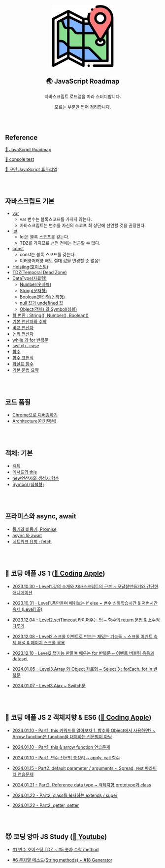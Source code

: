 <div align="center">
  <img width="200px;" src="./images/map.png"/>
</div>
<h2 align="center">🌏 JavaScript Roadmap</h2>
<p align="center">자바스크립트 로드맵을 따라 스터디합니다.</p>
<p align="center">모르는 부분만 찝어 정리합니다.</p>

<br>
<br>

## Reference

[🔗 JavaScript Roadmap](https://roadmap.sh/javascript)

[🔗 console test](https://jsbin.com/?js,console)

[🔗 모던 JavaScript 튜토리얼](https://ko.javascript.info/)

<br>
<br>

## 자바스크립트 기본

- [var](https://github.com/mireyhgnay/js-roadmap/blob/main/StudyNote/var.md)
  - var 변수는 블록스코프를 가지지 않는다.
  - 자바스크립트는 변수를 자신의 스코프 최 상단에 선언할 것을 권장한다.
- [let](https://github.com/mireyhgnay/js-roadmap/blob/main/StudyNote/let.md)
  - let은 블록 스코프를 갖는다.
  - TDZ를 가지므로 선언 전에는 접근할 수 없다.
- [const](https://github.com/mireyhgnay/js-roadmap/blob/main/StudyNote/const.md)
  - const는 블록 스코프를 갖는다.
  - 이러쿵저러쿵 해도 절대 값을 변경할 순 없음!
- [Hoisting(호이스팅)](https://github.com/mireyhgnay/js-roadmap/blob/main/StudyNote/Hoisting.md)
- [TDZ(Temporal Dead Zone)](https://github.com/mireyhgnay/js-roadmap/blob/main/StudyNote/TDZ.md)
- [DataType(자료형)](https://github.com/mireyhgnay/js-roadmap/blob/main/StudyNote/DataType.md)
  - [Number(숫자형)](https://github.com/mireyhgnay/js-roadmap/blob/main/StudyNote/DataType/Number.md)
  - [String(문자형)](https://github.com/mireyhgnay/js-roadmap/blob/main/StudyNote/DataType/String.md)
  - [Boolean(불린형/논리형)](https://github.com/mireyhgnay/js-roadmap/blob/main/StudyNote/DataType/Boolean.md)
  - [null 값과 undefined 값](https://github.com/mireyhgnay/js-roadmap/blob/main/StudyNote/DataType/null%20%26%20undefined.md)
  - [Object(객체) 와 Symbol(심볼)](https://github.com/mireyhgnay/js-roadmap/blob/main/StudyNote/DataType/Object%20%26%20Symbol.md)
- [형 변환 : String(), Number(), Boolean()](https://github.com/mireyhgnay/js-roadmap/blob/main/StudyNote/%ED%98%95%20%EB%B3%80%ED%99%98.md)
- [기본 연산자와 수학](https://github.com/mireyhgnay/js-roadmap/blob/main/StudyNote/%EA%B8%B0%EB%B3%B8%20%EC%97%B0%EC%82%B0%EC%9E%90%EC%99%80%20%EC%88%98%ED%95%99.md)
- [비교 연산자](https://github.com/mireyhgnay/js-roadmap/blob/main/StudyNote/%EB%B9%84%EA%B5%90%EC%97%B0%EC%82%B0%EC%9E%90.md)
- [논리 연산자](https://github.com/mireyhgnay/js-roadmap/blob/main/StudyNote/%EB%85%BC%EB%A6%AC%EC%97%B0%EC%82%B0%EC%9E%90.md)
- [while 과 for 반복문](https://github.com/mireyhgnay/js-roadmap/blob/main/StudyNote/while%EA%B3%BC%20for%20%EB%B0%98%EB%B3%B5%EB%AC%B8.md)
- [switch...case](https://github.com/mireyhgnay/js-roadmap/blob/main/StudyNote/switch%EB%AC%B8.md)
- [함수](https://github.com/mireyhgnay/js-roadmap/blob/main/StudyNote/%ED%95%A8%EC%88%98.md)
- [함수 표현식](https://github.com/mireyhgnay/js-roadmap/blob/main/StudyNote/%ED%95%A8%EC%88%98%20%ED%91%9C%ED%98%84%EC%8B%9D.md)
- [화살표 함수](https://github.com/mireyhgnay/js-roadmap/blob/main/StudyNote/%ED%99%94%EC%82%B4%ED%91%9C%20%ED%95%A8%EC%88%98.md)
- [기본 문법 요약](https://github.com/mireyhgnay/js-roadmap/blob/main/StudyNote/%EA%B8%B0%EB%B3%B8%20%EB%AC%B8%EB%B2%95%20%EC%9A%94%EC%95%BD.md)

<br>
<br>

## 코드 품질

- [Chrome으로 디버깅하기](https://github.com/mireyhgnay/js-roadmap/blob/main/StudyNote/Chrome%EC%9C%BC%EB%A1%9C%20%EB%94%94%EB%B2%84%EA%B9%85%ED%95%98%EA%B8%B0.md)
- [Architecture(아키텍쳐)](https://github.com/mireyhgnay/js-roadmap/blob/main/StudyNote/%EC%95%84%ED%82%A4%ED%85%8D%EC%B3%90.md)

<br>
<br>

## 객체: 기본

- [객체](https://github.com/mireyhgnay/js-roadmap/blob/main/StudyNote/%EA%B0%9D%EC%B2%B4.md)
- [메서드와 this](https://github.com/mireyhgnay/js-roadmap/blob/main/StudyNote/%EA%B0%9D%EC%B2%B4%20%3A%20%EB%A9%94%EC%84%9C%EB%93%9C%EC%99%80%20this.md)
- [new연산자와 생성자 함수](https://github.com/mireyhgnay/js-roadmap/blob/main/StudyNote/%EA%B0%9D%EC%B2%B4%20%3A%20new%20%EC%97%B0%EC%82%B0%EC%9E%90%EC%99%80%20%EC%83%9D%EC%84%B1%EC%9E%90%20%ED%95%A8%EC%88%98.md)
- [Symbol (심볼형)](<https://github.com/mireyhgnay/js-roadmap/blob/main/StudyNote/%EA%B0%9D%EC%B2%B4%20%3A%20Symbol%20(%EC%8B%AC%EB%B3%BC%ED%98%95).md>)

<br>
<br>

## 프라미스와 async, await

- [동기와 비동기, Promise](https://github.com/mireyhgnay/js-roadmap/blob/main/StudyNote/async%EC%99%80%20await.md)
- [async 와 await](https://github.com/mireyhgnay/js-roadmap/blob/main/StudyNote/async%EC%99%80%20await.md)
- [네트워크 요청 : fetch](https://github.com/mireyhgnay/js-roadmap/blob/main/StudyNote/%EB%84%A4%ED%8A%B8%EC%9B%8C%ED%81%AC%20%EC%9A%94%EC%B2%AD%20%3A%20fetch.md)

<br>
<br>

## 🍎 코딩 애플 JS 1 ([🔗 Coding Apple](https://codingapple.com/course/javascript-jquery-ui/))

- [2023.10.30 - Level1.강의 소개와 자바스크립트의 근본 ~ 모달창만들기와 간단한 애니메이션](https://github.com/mireyhgnay/js-roadmap/blob/main/CodingApple/Docs/2023.10.30.md)

- [2023.10.31 - Level1.폼만들며 배워보는 if else ~ 변수 심화학습시간 & 저번시간 숙제 (Level1 끝)](https://github.com/mireyhgnay/js-roadmap/blob/main/CodingApple/Docs/2023.10.31.md)

- [2023.12.04 - Level2.setTimeout 타이머주는 법 ~ 함수의 return 문법 & 소수점 다루기](https://github.com/mireyhgnay/js-roadmap/blob/main/CodingApple/Docs/2023.12.04.md)

- [2023.12.08 - Level2.스크롤 이벤트로 만드는 재밌는 기능들 ~ 스크롤 이벤트 숙제 해설 & 페이지 스크롤 응용](https://github.com/mireyhgnay/js-roadmap/blob/main/CodingApple/Docs/2023.12.08.md)

- [2023.12.10 - Level2.탭기능 만들며 배우는 for 반복문 ~ 이벤트 버블링 응용과 dataset](https://github.com/mireyhgnay/js-roadmap/blob/main/CodingApple/Docs/2023.12.10.md)

- [2024.01.05 - Level3.Array 와 Object 자료형 ~ Select 3 : forEach, for in 반복문](https://hyerimiya.notion.site/2024-01-05-Level3-2f1445c07c8d44109c2d3995aa1e8625?pvs=4)

- [2024.01.07 - Level3.Ajax ~ Switch문](https://hyerimiya.notion.site/2024-01-07-Level3-333b18e6439a4716a36ce81976e6e8f0?pvs=4)

<br>
<br>

## 🍎 코딩 애플 JS 2 객체지향 & ES6 ([🔗 Coding Apple](https://codingapple.com/course/javascript-es6/))

- [2024.01.10 - Part1. this 키워드를 알아보자 1. 함수와 Object에서 사용하면? ~ Arrow function은 function을 대체하는 신문법이 아님](https://hyerimiya.notion.site/this-d4af463b560f4b678dea428a1d9fa075?pvs=4)

- [2024.01.10 - Part1. this & arrow function 연습문제](https://hyerimiya.notion.site/this-Arrow-Function-4d237573f188494e83e7cdb5ac129d19?pvs=4)

- [2024.01.10 - Part1. 변수 신문법 총정리 ~ apply, call 함수](https://hyerimiya.notion.site/apply-call-f0aff1ebedb44dfcaebf09bcc6611a51?pvs=4)

- [2024.01.15 - Part2. default parameter / arguments ~ Spread, rest 파라미터 연습문제](https://hyerimiya.notion.site/Part2-default-parameter-arguments-Spread-rest-1d21e1f7376e4606b07af26a589f3121?pvs=4)

- [2024.01.21 - Part2. Reference data type ~ 객체지향 prototype과 class](https://hyerimiya.notion.site/Part2-Reference-data-type-3-d0ac39f516f24b36a99465e582877bba?pvs=4)

- [2024.01.22 - Part2. class를 복사하는 extends / super](https://hyerimiya.notion.site/Part2-class-extends-super-34f52cff862c458cba7b3422b329002e?pvs=4)

- [2024.01.22 - Part2. getter, setter](https://hyerimiya.notion.site/Part2-getter-setter-30924292a89e4ff7a4f2314b5cfe4742?pvs=4)

<br>
<br>

## 😈 코딩 앙마 JS Study ([🔗 Youtube](https://www.youtube.com/watch?v=ocGc-AmWSnQ&list=PLZKTXPmaJk8JZ2NAC538UzhY_UNqMdZB4))

- [#1 변수,호이스팅,TDZ ~ #5 숫자,수학 method](https://hyerimiya.notion.site/1-5-7345651a66174113bce84e06181f4dd1?pvs=4)

- [#6 문자열 메소드(String methods) ~ #18 Generator](https://hyerimiya.notion.site/6-18-6079baa2260b44f7a16dc3e27fee1d34?pvs=4)
